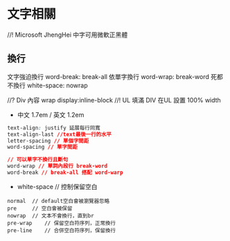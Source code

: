 # 文字相關

//! Microsoft JhengHei 中字可用微軟正黑體

## 換行
文字強迫換行 word-break: break-all
依單字換行 word-wrap: break-word
死都不換行 white-space: nowrap

//? Div 內容 wrap   display:inline-block
//! UL 填滿 DIV  在UL 設置 100% width

* 中文 1.7em / 英文 1.2em
```css
text-align: justify 延展每行同寬
text-align-last //text最後一行的水平
letter-spacing // 單個字間距
word-spacing // 單字間距

// 可以單字不換行且斷句
word-wrap // 單詞內段行 break-word
word-break // break-all 搭配 word-warp 
```

* white-space // 控制保留空白
```
normal  // default空白會被瀏覽器忽略
pre     // 空白會被保留
nowrap  // 文本不會換行，直到br
pre-wrap    // 保留空白符序列，正常換行
pre-line    // 合併空白符序列，保留換行
```